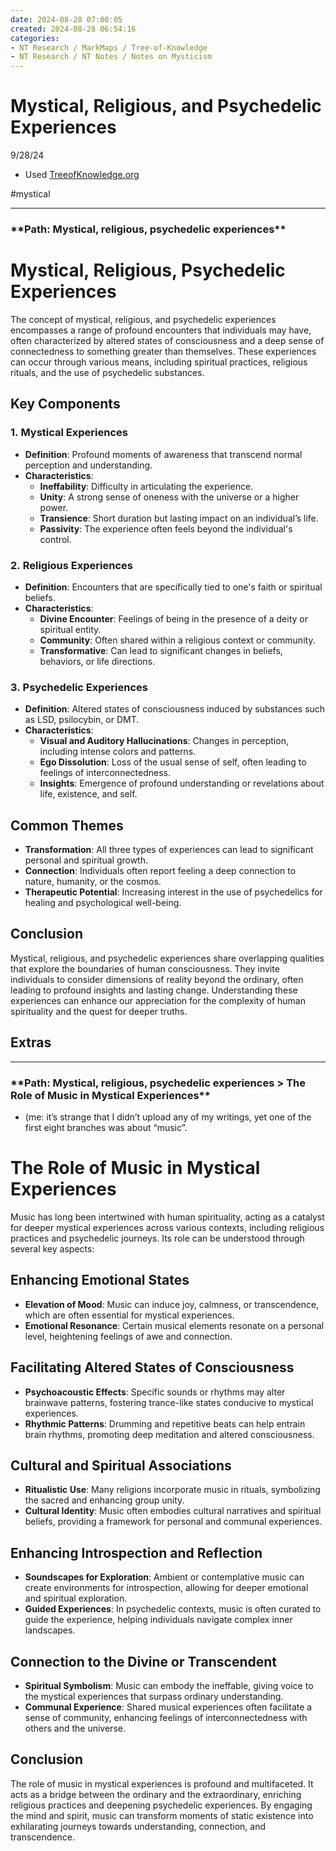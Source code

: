 ```yaml
---
date: 2024-08-28 07:00:05
created: 2024-08-28 06:54:16
categories:
- NT Research / MarkMaps / Tree-of-Knowledge
- NT Research / NT Notes / Notes on Mysticism
---
```


# Mystical, Religious, and Psychedelic Experiences

9/28/24

- Used [TreeofKnowledge.org](https://TreeofKnowledge.org "https://TreeofKnowledge.org")

#mystical

* * *

### \*\*Path: Mystical, religious, psychedelic experiences\*\*

# Mystical, Religious, Psychedelic Experiences

The concept of mystical, religious, and psychedelic experiences encompasses a range of profound encounters that individuals may have, often characterized by altered states of consciousness and a deep sense of connectedness to something greater than themselves. These experiences can occur through various means, including spiritual practices, religious rituals, and the use of psychedelic substances.

## Key Components

### 1. **Mystical Experiences**

- **Definition**: Profound moments of awareness that transcend normal perception and understanding.
- **Characteristics**:
    - **Ineffability**: Difficulty in articulating the experience.
    - **Unity**: A strong sense of oneness with the universe or a higher power.
    - **Transience**: Short duration but lasting impact on an individual’s life.
    - **Passivity**: The experience often feels beyond the individual's control.

### 2. **Religious Experiences**

- **Definition**: Encounters that are specifically tied to one's faith or spiritual beliefs.
- **Characteristics**:
    - **Divine Encounter**: Feelings of being in the presence of a deity or spiritual entity.
    - **Community**: Often shared within a religious context or community.
    - **Transformative**: Can lead to significant changes in beliefs, behaviors, or life directions.

### 3. **Psychedelic Experiences**

- **Definition**: Altered states of consciousness induced by substances such as LSD, psilocybin, or DMT.
- **Characteristics**:
    - **Visual and Auditory Hallucinations**: Changes in perception, including intense colors and patterns.
    - **Ego Dissolution**: Loss of the usual sense of self, often leading to feelings of interconnectedness.
    - **Insights**: Emergence of profound understanding or revelations about life, existence, and self.

## Common Themes

- **Transformation**: All three types of experiences can lead to significant personal and spiritual growth.
- **Connection**: Individuals often report feeling a deep connection to nature, humanity, or the cosmos.
- **Therapeutic Potential**: Increasing interest in the use of psychedelics for healing and psychological well-being.

## Conclusion

Mystical, religious, and psychedelic experiences share overlapping qualities that explore the boundaries of human consciousness. They invite individuals to consider dimensions of reality beyond the ordinary, often leading to profound insights and lasting change. Understanding these experiences can enhance our appreciation for the complexity of human spirituality and the quest for deeper truths.

## Extras

* * *

### \*\*Path: Mystical, religious, psychedelic experiences > The Role of Music in Mystical Experiences\*\*

- (me: it’s strange that I didn’t upload any of my writings, yet one of the first eight branches was about “music”.

# The Role of Music in Mystical Experiences

Music has long been intertwined with human spirituality, acting as a catalyst for deeper mystical experiences across various contexts, including religious practices and psychedelic journeys. Its role can be understood through several key aspects:

## Enhancing Emotional States

- **Elevation of Mood**: Music can induce joy, calmness, or transcendence, which are often essential for mystical experiences.
- **Emotional Resonance**: Certain musical elements resonate on a personal level, heightening feelings of awe and connection.

## Facilitating Altered States of Consciousness

- **Psychoacoustic Effects**: Specific sounds or rhythms may alter brainwave patterns, fostering trance-like states conducive to mystical experiences.
- **Rhythmic Patterns**: Drumming and repetitive beats can help entrain brain rhythms, promoting deep meditation and altered consciousness.

## Cultural and Spiritual Associations

- **Ritualistic Use**: Many religions incorporate music in rituals, symbolizing the sacred and enhancing group unity.
- **Cultural Identity**: Music often embodies cultural narratives and spiritual beliefs, providing a framework for personal and communal experiences.

## Enhancing Introspection and Reflection

- **Soundscapes for Exploration**: Ambient or contemplative music can create environments for introspection, allowing for deeper emotional and spiritual exploration.
- **Guided Experiences**: In psychedelic contexts, music is often curated to guide the experience, helping individuals navigate complex inner landscapes.

## Connection to the Divine or Transcendent

- **Spiritual Symbolism**: Music can embody the ineffable, giving voice to the mystical experiences that surpass ordinary understanding.
- **Communal Experience**: Shared musical experiences often facilitate a sense of community, enhancing feelings of interconnectedness with others and the universe.

## Conclusion

The role of music in mystical experiences is profound and multifaceted. It acts as a bridge between the ordinary and the extraordinary, enriching religious practices and deepening psychedelic experiences. By engaging the mind and spirit, music can transform moments of static existence into exhilarating journeys towards understanding, connection, and transcendence.